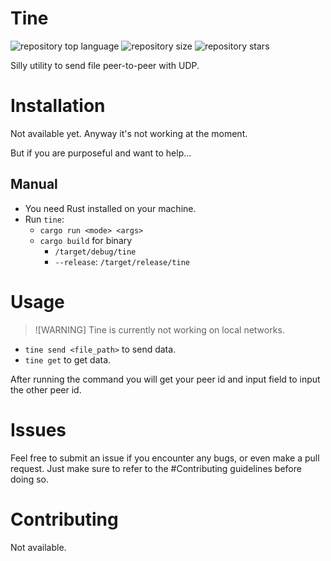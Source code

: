 # Tine
![repository top language](https://img.shields.io/github/languages/top/stefanlight8/tine)
![repository size](https://img.shields.io/github/repo-size/stefanlight8/tine)
![repository stars](https://img.shields.io/github/stars/stefanlight8/tine)

Silly utility to send file peer-to-peer with UDP.

# Installation
Not available yet. Anyway it's not working at the moment.

But if you are purposeful and want to help...
## Manual
- You need Rust installed on your machine.
- Run `tine`:
    * `cargo run <mode> <args>`
    * `cargo build` for binary
        - `/target/debug/tine`
        - `--release`: `/target/release/tine`

# Usage
> ![WARNING]
> Tine is currently not working on local networks.
- `tine send <file_path>` to send data.
- `tine get` to get data.

After running the command you will get your peer id and input field
to input the other peer id.

# Issues
Feel free to submit an issue if you encounter any bugs, or even make a pull request.
Just make sure to refer to the #Contributing guidelines before doing so.

# Contributing
Not available.
